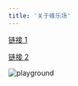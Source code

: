 ```yaml
---
title: '关于蜂乐场'
---
```


[链接 1](/posts/0/2020-01-26---How-to-Write-A-Blog/)

[链接 2](/posts/0/2020-01-27---How-to-Write-blog-with-Pretty-Formats/)

![playground](http://q53wkmg88.bkt.clouddn.com/playground.jpg)

